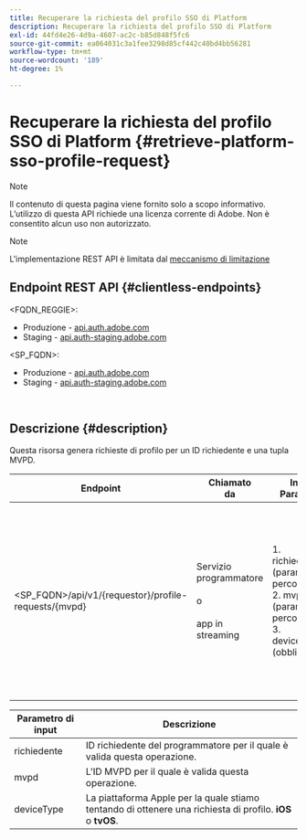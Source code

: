 ```yaml
---
title: Recuperare la richiesta del profilo SSO di Platform
description: Recuperare la richiesta del profilo SSO di Platform
exl-id: 44fd4e26-4d9a-4607-ac2c-b85d848f5fc6
source-git-commit: ea064031c3a1fee3298d85cf442c40bd4bb56281
workflow-type: tm+mt
source-wordcount: '189'
ht-degree: 1%

---
```


# Recuperare la richiesta del profilo SSO di Platform {#retrieve-platform-sso-profile-request}

>[!NOTE]
>
>Il contenuto di questa pagina viene fornito solo a scopo informativo. L’utilizzo di questa API richiede una licenza corrente di Adobe. Non è consentito alcun uso non autorizzato.

>[!NOTE]
>
> L&#39;implementazione REST API è limitata dal [meccanismo di limitazione](/help/authentication/throttling-mechanism.md)

## Endpoint REST API {#clientless-endpoints}

&lt;FQDN_REGGIE>:

* Produzione - [api.auth.adobe.com](http://api.auth.adobe.com/)
* Staging - [api.auth-staging.adobe.com](http://api.auth-staging.adobe.com/)

&lt;SP_FQDN>:

* Produzione - [api.auth.adobe.com](http://api.auth.adobe.com/)
* Staging - [api.auth-staging.adobe.com](http://api.auth-staging.adobe.com/)

</br>

## Descrizione {#description}

Questa risorsa genera richieste di profilo per un ID richiedente e una tupla MVPD.


| Endpoint | Chiamato </br> da | Input   </br>Parametri | Metodo HTTP </br> | Risposta | HTTP </br>Risposta |
| --- | --- | --- | --- | --- | --- |
| &lt;SP_FQDN>/api/v1/{requestor}/profile-requests/{mvpd} | Servizio programmatore </br></br>o</br></br>app in streaming | 1. richiedente (parametro percorso)</br>2. mvpd (parametro percorso)</br>3. deviceType (obbligatorio) | GET | Il Content-Type di risposta sarà application/octet-stream, poiché il payload effettivo è opaco per l’applicazione client.</br></br>La risposta deve essere inoltrata dall&#39;applicazione al motore SSO di Platform</br></br>per ottenere un SSO profilo. | 200 - Operazione completata   </br>400 - Richiesta non valida |


| Parametro di input | Descrizione |
| --------------- | -------------------------------------------------------------------------------------------------------- |
| richiedente | ID richiedente del programmatore per il quale è valida questa operazione. |
| mvpd | L&#39;ID MVPD per il quale è valida questa operazione. |
| deviceType | La piattaforma Apple per la quale stiamo tentando di ottenere una richiesta di profilo.  **iOS** o **tvOS**. |
